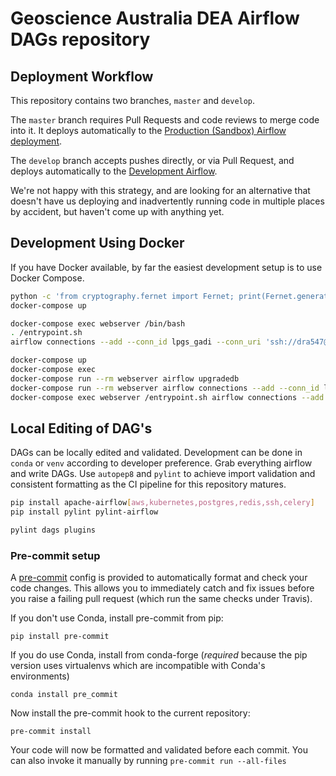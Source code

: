 # Geoscience Australia DEA Airflow DAGs repository

## Deployment Workflow

This repository contains two branches, `master` and `develop`.

The `master` branch requires Pull Requests and code reviews to merge code into
it. It deploys automatically to the [Production (Sandbox) Airflow deployment](https://airflow.sandbox.dea.ga.gov.au/home).

The `develop` branch accepts pushes directly, or via Pull Request, and deploys
automatically to the [Development Airflow](https://airflow.dev.dea.ga.gov.au/home).

We're not happy with this strategy, and are looking for an alternative that
doesn't have us deploying and inadvertently running code in multiple places by
accident, but haven't come up with anything yet.

## Development Using Docker

If you have Docker available, by far the easiest development setup is to use
Docker Compose.

``` bash
python -c 'from cryptography.fernet import Fernet; print(Fernet.generate_key().decode())' 
docker-compose up

docker-compose exec webserver /bin/bash
. /entrypoint.sh
airflow connections --add --conn_id lpgs_gadi --conn_uri 'ssh://dra547@gadi.nci.org.au'

```

``` bash
docker-compose up
docker-compose exec 
docker-compose run --rm webserver airflow upgradedb
docker-compose run --rm webserver airflow connections --add --conn_id lpgs_gadi --conn_uri ssh://dra547@gadi.nci.org.au/
docker-compose exec webserver /entrypoint.sh airflow connections --add --conn_id dea_public_data_upload --conn_uri s3://foo:bar@dea-public-data-dev/
```

## Local Editing of DAG's

DAGs can be locally edited and validated. Development can be done in `conda` or `venv` according to developer preference. Grab everything airflow and write DAGs. Use `autopep8` and `pylint` to achieve import validation and consistent formatting as the CI pipeline for this repository matures.

```bash
pip install apache-airflow[aws,kubernetes,postgres,redis,ssh,celery]
pip install pylint pylint-airflow

pylint dags plugins
```

### Pre-commit setup

A [pre-commit](https://pre-commit.com/) config is provided to automatically format
and check your code changes. This allows you to immediately catch and fix
issues before you raise a failing pull request (which run the same checks under
Travis).

If you don't use Conda, install pre-commit from pip:

    pip install pre-commit

If you do use Conda, install from conda-forge (*required* because the pip
version uses virtualenvs which are incompatible with Conda's environments)

    conda install pre_commit

Now install the pre-commit hook to the current repository:

    pre-commit install

Your code will now be formatted and validated before each commit. You can also
invoke it manually by running `pre-commit run --all-files`
